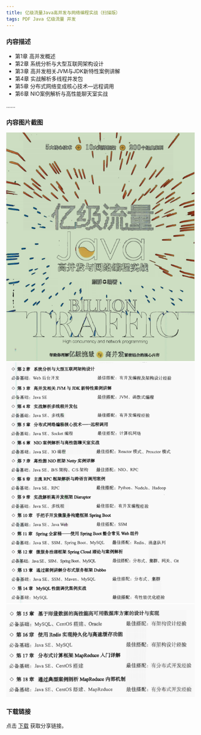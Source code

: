 ```yaml
---
title: 亿级流量Java高并发与网络编程实战（扫描版）
tags: PDF Java 亿级流量 并发
---
```



### 内容描述

- 第1章 高并发概述
- 第2章 系统分析与大型互联网架构设计
- 第3章 高并发相关JVM与JDK新特性案例讲解
- 第4章 实战解析多线程并发包
- 第5章 分布式网络变成核心技术—远程调用
- 第6章 NIO案例解析与高性能聊天室实战

......


### 内容图片截图

<img class="image image--xl" src="/assets/resource/docs/2019-09-01-res-billion-traffic-1.png"/>

<img class="image image--xl" src="/assets/resource/docs/2019-09-01-res-billion-traffic-2.png"/>

<img class="image image--xl" src="/assets/resource/docs/2019-09-01-res-billion-traffic-3.png"/>


### 下载链接

点击 [下载](http://www.tupianx.com/p.php?8tp=t3.24535a36b100.pg3) 获取分享链接。


<br/>


